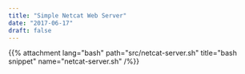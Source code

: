 ```yaml
---
title: "Simple Netcat Web Server"
date: "2017-06-17"
draft: false
---
```



<div class="f6">

  
  {{% attachment lang="bash" path="src/netcat-server.sh" title="bash snippet" name="netcat-server.sh" /%}}

</div>